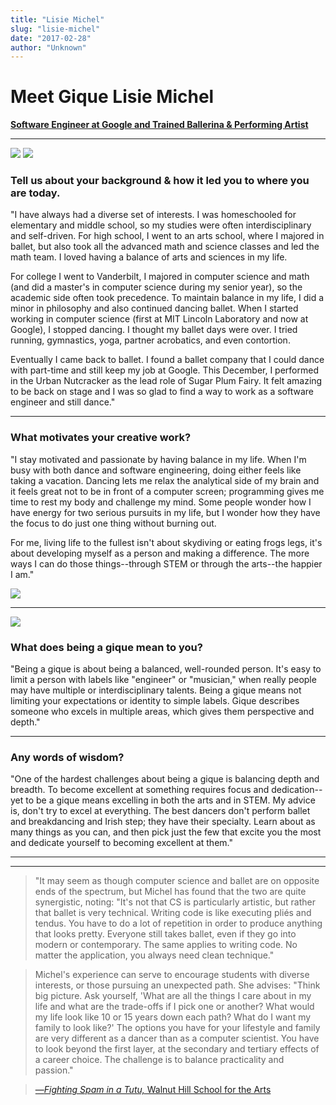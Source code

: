 ```yaml
---
title: "Lisie Michel"
slug: "lisie-michel"
date: "2017-02-28"
author: "Unknown"
---
```


# Meet Gique Lisie Michel

[**Software Engineer at Google and Trained Ballerina & Performing Artist**](http://www.walnuthillarts.org/fs/pages/news?post=fighting-spam-in-a-tutu-20150903)

* * *

![](https://images.squarespace-cdn.com/content/v1/525f99bee4b09c141b6f8b0c/1454261228696-SZ4T4GTCUAXZHQF43C2W/image-asset.jpeg?format=original) ![](https://images.squarespace-cdn.com/content/v1/525f99bee4b09c141b6f8b0c/1454261377470-TANF9V1FBSGD3UCJKZNG/IMG_20150121_162602.jpg?format=original)

### Tell us about your background & how it led you to where you are today.

"I have always had a diverse set of interests. I was homeschooled for elementary and middle school, so my studies were often interdisciplinary and self-driven. For high school, I went to an arts school, where I majored in ballet, but also took all the advanced math and science classes and led the math team. I loved having a balance of arts and sciences in my life.

For college I went to Vanderbilt, I majored in computer science and math (and did a master's in computer science during my senior year), so the academic side often took precedence. To maintain balance in my life, I did a minor in philosophy and also continued dancing ballet. When I started working in computer science (first at MIT Lincoln Laboratory and now at Google), I stopped dancing. I thought my ballet days were over. I tried running, gymnastics, yoga, partner acrobatics, and even contortion.

Eventually I came back to ballet. I found a ballet company that I could dance with part-time and still keep my job at Google. This December, I performed in the Urban Nutcracker as the lead role of Sugar Plum Fairy. It felt amazing to be back on stage and I was so glad to find a way to work as a software engineer and still dance."

* * *

### What motivates your creative work?

"I stay motivated and passionate by having balance in my life. When I'm busy with both dance and software engineering, doing either feels like taking a vacation. Dancing lets me relax the analytical side of my brain and it feels great not to be in front of a computer screen; programming gives me time to rest my body and challenge my mind. Some people wonder how I have energy for two serious pursuits in my life, but I wonder how they have the focus to do just one thing without burning out.

For me, living life to the fullest isn't about skydiving or eating frogs legs, it's about developing myself as a person and making a difference. The more ways I can do those things--through STEM or through the arts--the happier I am."

![](https://images.squarespace-cdn.com/content/v1/525f99bee4b09c141b6f8b0c/1454261963738-EC9OIQJPU43JC1XLAGJN/image-asset.jpeg?format=original)

* * *

![](https://images.squarespace-cdn.com/content/v1/525f99bee4b09c141b6f8b0c/1454261984523-ZTNQ7JD27E8NLAH63AMM/4396_89219593254_5843792_n+%281%29.jpg?format=original)

### What does being a gique mean to you?

"Being a gique is about being a balanced, well-rounded person. It's easy to limit a person with labels like "engineer" or "musician," when really people may have multiple or interdisciplinary talents. Being a gique means not limiting your expectations or identity to simple labels. Gique describes someone who excels in multiple areas, which gives them perspective and depth."

* * *

### Any words of wisdom?

"One of the hardest challenges about being a gique is balancing depth and breadth. To become excellent at something requires focus and dedication--yet to be a gique means excelling in both the arts and in STEM. My advice is, don't try to excel at everything. The best dancers don't perform ballet and breakdancing and Irish step; they have their specialty. Learn about as many things as you can, and then pick just the few that excite you the most and dedicate yourself to becoming excellent at them."

* * *

* * *

> "It may seem as though computer science and ballet are on opposite ends of the spectrum, but Michel has found that the two are quite synergistic, noting: "It's not that CS is particularly artistic, but rather that ballet is very technical. Writing code is like executing pliés and tendus. You have to do a lot of repetition in order to produce anything that looks pretty. Everyone still takes ballet, even if they go into modern or contemporary. The same applies to writing code. No matter the application, you always need clean technique."

> Michel's experience can serve to encourage students with diverse interests, or those pursuing an unexpected path. She advises: "Think big picture. Ask yourself, 'What are all the things I care about in my life and what are the trade-offs if I pick one or another? What would my life look like 10 or 15 years down each path? What do I want my family to look like?' The options you have for your lifestyle and family are very different as a dancer than as a computer scientist. You have to look beyond the first layer, at the secondary and tertiary effects of a career choice. The challenge is to balance practicality and passion." 

> [—_Fighting Spam in a Tutu,_ Walnut Hill School for the Arts](http://www.walnuthillarts.org/fs/pages/news?post=fighting-spam-in-a-tutu-20150903)